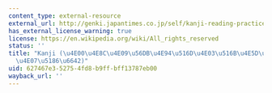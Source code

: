 ```yaml
---
content_type: external-resource
external_url: http://genki.japantimes.co.jp/self/kanji-reading-practice
has_external_license_warning: true
license: https://en.wikipedia.org/wiki/All_rights_reserved
status: ''
title: "Kanji (\u4E00\u4E8C\u4E09\u56DB\u4E94\u516D\u4E03\u516B\u4E5D\u5341\u767E\u5343\
  \u4E07\u5186\u6642)"
uid: 627467e3-5275-4fd8-b9ff-bff13787eb00
wayback_url: ''
---
```

